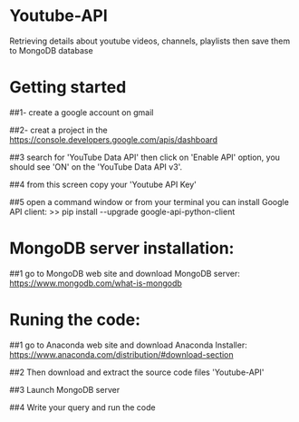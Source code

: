 # Youtube-API
Retrieving details about youtube videos, channels, playlists then save them to MongoDB database

# Getting started
##1- create a google account on gmail

##2- creat a project in the https://console.developers.google.com/apis/dashboard

##3 search for 'YouTube Data API' then click on 'Enable API' option, you should see 'ON' on the 'YouTube Data API v3'. 

##4 from this screen copy your 'Youtube API Key'

##5 open a command window or from your terminal you can install Google API client:
\>\> pip install --upgrade google-api-python-client

#  MongoDB server installation:
##1 go to MongoDB web site and download MongoDB server: https://www.mongodb.com/what-is-mongodb

# Runing the code:
##1 go to Anaconda web site and download Anaconda Installer: https://www.anaconda.com/distribution/#download-section

##2 Then download and extract the source code files 'Youtube-API'

##3 Launch MongoDB server

##4 Write your query and run the code



